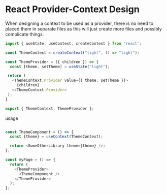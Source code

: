# React Provider-Context Design
When designing a context to be used as a provider, there is no need to placed them in separate files as this will just create more files and possibly complicate things.

```typescript
import { useState, useContext, createContext } from 'react';

const ThemeContext = createContext("light", () => "light");

const ThemeProvider = ({ children }) => {
  const [theme, setTheme] = useState("light");

 return (
   <ThemeContext.Provider value={{ theme, setTheme }}>
     {children}
   </ThemeContext.Provider>
 );
}

export { ThemeContext, ThemeProvider };
```

usage

```typescript

const ThemeComponent = () => {
  const {theme} = useContext(ThemeContext);

  return <SomeOtherLibrary theme={theme} />;
};

const myPage = () => {
  return (
    <ThemeProvider>
      <ThemeComponent />
    </ThemeProvider>
  );
};
```
